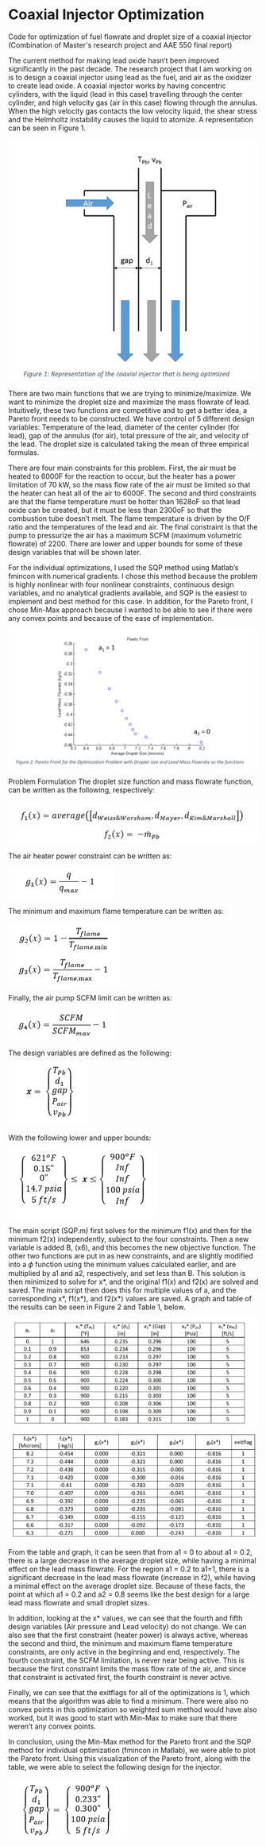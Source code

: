 # Coaxial Injector Optimization
Code for optimization of fuel flowrate and droplet size of a coaxial injector (Combination of Master's research project and AAE 550 final report)

The current method for making lead oxide hasn’t been improved significantly in the past decade.  The research project that I am working on is to design a coaxial injector using lead as the fuel, and air as the oxidizer to create lead oxide.  A coaxial injector works by having concentric cylinders, with the liquid (lead in this case) travelling through the center cylinder, and high velocity gas (air in this case) flowing through the annulus.  When the high velocity gas contacts the low velocity liquid, the shear stress and the Helmholtz instability causes the liquid to atomize. A representation can be seen in Figure 1. 
 
![Picture1](Pictures/Capture1.PNG)

There are two main functions that we are trying to minimize/maximize.  We want to minimize the droplet size and maximize the mass flowrate of lead.    Intuitively, these two functions are competitive and to get a better idea, a Pareto front needs to be constructed.  We have control of 5 different design variables: Temperature of the lead, diameter of the center cylinder (for lead), gap of the annulus (for air), total pressure of the air, and velocity of the lead.  The droplet size is calculated taking the mean of three empirical formulas.   

There are four main constraints for this problem.  First, the air must be heated to 6000F for the reaction to occur, but the heater has a power limitation of 70 kW, so the mass flow rate of the air must be limited so that the heater can heat all of the air to 6000F.  The second and third constraints are that the flame temperature must be hotter than 1628oF so that lead oxide can be created, but it must be less than 2300oF so that the combustion tube doesn’t melt.  The flame temperature is driven by the O/F ratio and the temperatures of the lead and air.  The final constraint is that the pump to pressurize the air has a maximum SCFM (maximum volumetric flowrate) of 2200.  There are lower and upper bounds for some of these design variables that will be shown later. 

For the individual optimizations, I used the SQP method using Matlab’s fmincon with numerical gradients.  I chose this method because the problem is highly nonlinear with four nonlinear constraints, continuous design variables, and no analytical gradients available, and SQP is the easiest to implement and best method for this case.  In addition, for the Pareto front, I chose Min-Max approach because I wanted to be able to see if there were any convex points and because of the ease of implementation. 

![Picture2](Pictures/Capture2.PNG)


Problem Formulation 
The droplet size function and mass flowrate function, can be written as the following, respectively: 

![Equation1](Pictures/Eq1.PNG)

The air heater power constraint can be written as: 

![Equation2](Pictures/Eq2.PNG)

The minimum and maximum flame temperature can be written as: 

![Equation3](Pictures/Eq3.PNG)

Finally, the air pump SCFM limit can be written as:

![Equation4](Pictures/Eq4.PNG)

The design variables are defined as the following: 

![Equation5](Pictures/Eq5.PNG)

With the following lower and upper bounds: 

![Equation6](Pictures/Eq6.PNG)


The main script (SQP.m) first solves for the minimum f1(x) and then for the minimum f2(x) independently, subject to the four constraints.  Then a new variable is added Β, (x6), and this becomes the new objective function.  The other two functions are put in as new constraints, and are slightly modified into a 𝜙 function using the minimum values calculated earlier, and are multiplied by a1 and a2, respectively, and set less than Β.  This solution is then minimized to solve for x*, and the original f1(x) and f2(x) are solved and saved.  The main script then does this for multiple values of a, and the corresponding x*, f1(x*), and f2(x*) values are saved.  A graph and table of the results can be seen in Figure 2 and Table 1, below. 


![Picture3](Pictures/Capture3.PNG)
![Picture4](Pictures/Capture4.PNG)


From the table and graph, it can be seen that from a1 = 0 to about a1 = 0.2, there is a large decrease in the average droplet size, while having a minimal effect on the lead mass flowrate.  For the region a1 = 0.2 to a1=1, there is a significant decrease in the lead mass flowrate (increase in f2), while having a minimal effect on the average droplet size.  Because of these facts, the point at which a1 = 0.2 and a2 = 0.8 seems like the best design for a large lead mass flowrate and small droplet sizes. 

In addition, looking at the x* values, we can see that the fourth and fifth design variables (Air pressure and Lead velocity) do not change.  We can also see that the first constraint (heater power) is always active, whereas the second and third, the minimum and maximum flame temperature constraints, are only active in the beginning and end, respectively.  The fourth constraint, the SCFM limitation, is never near being active.  This is because the first constraint limits the mass flow rate of the air, and since that constraint is activated first, the fourth constraint is never active. 

Finally, we can see that the exitflags for all of the optimizations is 1, which means that the algorithm was able to find a minimum.  There were also no convex points in this optimization so weighted sum method would have also worked, but it was good to start with Min-Max to make sure that there weren’t any convex points. 

In conclusion, using the Min-Max method for the Pareto front and the SQP method for individual optimization (fmincon in Matlab), we were able to plot the Pareto front.  Using this visualization of the Pareto front, along with the table, we were able to select the following design for the injector.  

 ![Picture5](Pictures/Capture5.PNG)
